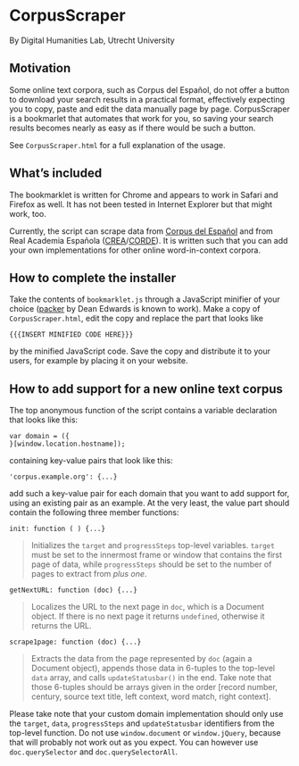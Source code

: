 CorpusScraper
=============

By Digital Humanities Lab, Utrecht University


Motivation
----------

Some online text corpora, such as Corpus del Español, do not offer a button to download your search results in a practical format, effectively expecting you to copy, paste and edit the data manually page by page. CorpusScraper is a bookmarlet that automates that work for you, so saving your search results becomes nearly as easy as if there would be such a button.

See `CorpusScraper.html` for a full explanation of the usage.


What’s included
---------------

The bookmarklet is written for Chrome and appears to work in Safari and Firefox as well. It has not been tested in Internet Explorer but that might work, too.

Currently, the script can scrape data from [Corpus del Español](http://www.corpusdelespanol.org/) and from Real Academia Española ([CREA](http://corpus.rae.es/creanet.html)/[CORDE](http://corpus.rae.es/cordenet.html)). It is written such that you can add your own implementations for other online word-in-context corpora.


How to complete the installer
-----------------------------

Take the contents of `bookmarklet.js` through a JavaScript minifier of your choice ([packer](http://dean.edwards.name/packer/) by Dean Edwards is known to work). Make a copy of `CorpusScraper.html`, edit the copy and replace the part that looks like

    {{{INSERT MINIFIED CODE HERE}}}

by the minified JavaScript code. Save the copy and distribute it to your users, for example by placing it on your website.


How to add support for a new online text corpus
-----------------------------------------------

The top anonymous function of the script contains a variable declaration that looks like this:

    var domain = ({
    }[window.location.hostname]);

containing key-value pairs that look like this:

    'corpus.example.org': {...}

add such a key-value pair for each domain that you want to add support for, using an existing pair as an example. At the very least, the value part should contain the following three member functions:

    init: function ( ) {...}

> Initializes the `target` and `progressSteps` top-level variables. `target` must be set to the innermost frame or window that contains the first page of data, while `progressSteps` should be set to the number of pages to extract from *plus one*.

    getNextURL: function (doc) {...}

> Localizes the URL to the next page in `doc`, which is a Document object. If there is no next page it returns `undefined`, otherwise it returns the URL.

    scrape1page: function (doc) {...}

> Extracts the data from the page represented by `doc` (again a Document object), appends those data in 6-tuples to the top-level `data` array, and calls `updateStatusbar()` in the end. Take note that those 6-tuples should be arrays given in the order [record number, century, source text title, left context, word match, right context].

Please take note that your custom domain implementation should only use the `target`, `data`, `progressSteps` and `updateStatusbar` identifiers from the top-level function. Do not use `window.document` or `window.jQuery`, because that will probably not work out as you expect. You can however use `doc.querySelector` and `doc.querySelectorAll`.
